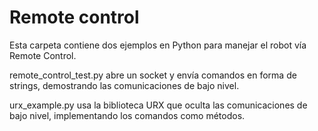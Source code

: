 # Remote control

Esta carpeta contiene dos ejemplos en Python para manejar el robot vía Remote Control.

remote_control_test.py abre un socket y envía comandos en forma de strings, demostrando las comunicaciones de bajo nivel.

urx_example.py usa la biblioteca URX que oculta las comunicaciones de bajo nivel, implementando los comandos como métodos.